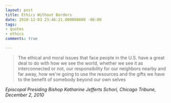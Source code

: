 ```yaml
---
layout: post
title: Ethics Without Borders
date: 2010-12-03 23:46:21.000000000 -06:00
tags:
- quotes
- ethics
comments: true

---
```

<blockquote class="big">The ethical and moral issues that face people in the U.S. have a great deal to do with how we see the world, whether we see it as interconnected or not, our responsibility for our neighbors nearby and far away, how we're going to use the resources and the gifts we have to the benefit of somebody beyond our own selves</blockquote>

<cite class="big">Episcopal Presiding Bishop Katharine Jefferts Schori, <em>Chicago Tribune</em>, December 2, 2010</cite>





